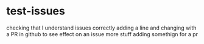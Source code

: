 # test-issues
checking that I understand issues correctly
adding a line and changing with a PR in github to see effect on an issue
more stuff
adding somethign for a pr
